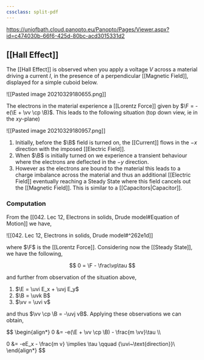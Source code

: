 ```yaml
---
cssclass: split-pdf
---
```


https://uniofbath.cloud.panopto.eu/Panopto/Pages/Viewer.aspx?id=c474030b-66f6-425d-80bc-acd3015331d2

## [[Hall Effect]]

The [[Hall Effect]] is observed when you apply a voltage $V$ across a material driving a current $I$, in the presence of a perpendicular [[Magnetic Field]], displayed for a simple cuboid below.

![[Pasted image 20210329180655.png]]

The electrons in the material experience a [[Lorentz Force]] given by $\F = -e(\E + \vv \cp \B)$. This leads to the following situation (top down view, ie in the $xy$-plane)

![[Pasted image 20210329180957.png]]

1. Initially, before the $\B$ field is turned on, the [[Current]] flows in the $-x$ direction with the imposed [[Electric Field]].
2. When $\B$ is initially turned on we experience a transient behaviour where the electrons are deflected in the $-y$ direction.
3. However as the electrons are bound to the material this leads to a charge imbalance across the material and thus an additional [[Electric Field]] eventually reaching a Steady State where this field cancels out the [[Magnetic Field]]. This is similar to a [[Capacitors|Capacitor]].

### Computation

From the [[042. Lec 12, Electrons in solids, Drude model#Equation of Motion]] we have,

![[042. Lec 12, Electrons in solids, Drude model#^262e1d]]

where $\F$ is the [[Lorentz Force]]. Considering now the [[Steady State]], we have the following,

$$
0 = \F - \frac\vp\tau
$$

and further from observation of the situation above,

1. $\E = \uvi E_x + \uvj E_y$
2. $\B = \uvk B$
3. $\vv = \uvi v$

and thus $\vv \cp \B = -\uvj vB$. Applying these observations we can obtain,

$$
\begin{align*}
0 &= -e(\E + \vv \cp \B) - \frac{m \vv}\tau \\\\

0 &= -eE_x - \frac{m v} \implies \tau
\qquad {\uvi~\text{direction}}\\
\end{align*}
$$